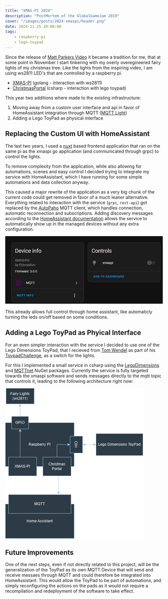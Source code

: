 ```yaml
---
title: "XMAS-PI 2024"
description: "PostMortem of the GlobalGameJam 2019"
cover: "/images/posts/2024-xmaspi/header.png"
date: 2024-11-25 20:00:00
tags:
    - raspberry-pi 
    - lego-toypad
---
```


Since the release of [Matt Parkers Video](https://www.youtube.com/watch?v=TvlpIojusBE) it became a tradition for me, that at some point in November I start tinkering
with my overly overegineered fairy lights of my christmas tree. Like the lights from the inspiring video, I am using ws2811 LED's that are controlled by a raspberry pi.

- [XMAS-PI](https://github.com/EldoranDev/xmaspi) (golang - interaction with ws2811)
- [ChristmasPortal](https://github.com/EldoranDev/ChristmasPortal) (csharp - interaction with lego toypad)

This year two additions where made to the existing infrastructure:

1. Moving away from a custom user interface and api in favor of HomeAssistant integration through MQTT ([MQTT Light](https://www.home-assistant.io/integrations/light.mqtt/))
2. Adding a Lego ToyPad as physical interface

## Replacing the Custom UI with HomeAssistant

The last two years, I used a [nuxt](https://nuxtjs.org/) based frontend application that ran on the same pi as the xmaspi go application (and communicated through grpc) to control the lights.

To remove complexity from the application, while also allowing for automations, scenes and easy control I decided trying to integrate my service with HomeAssistant, which I have running for some simple automations and data collection anyway.

This caused a major rewrite of the application as a very big chunk of the current code could get removed in favor of a much leaner alternative. Everything related to interaction with the service (`grpc`, `rest-api`) got replaced by  the [AutoPaho](https://github.com/eclipse-paho/paho.golang/tree/master/autopaho) MQTT client, which handles connection, automatic reconnection and subscriptions. Adding discovery messages according to the [HomeAssistant documentation](https://www.home-assistant.io/integrations/mqtt/#mqtt-discovery) allows the service to automatically show up in the managed devices without any extra configuration.

![screenshot from homeassistant device overview](images/posts/2024-xmaspi/mqtt-discovery.png)

This already allows full control through home assistant, like automaticly turning the leds on/off based on some conditions.

## Adding a Lego ToyPad as Phyical Interface

For an even simpler interaction with the service I decided to use one of the Lego Dimensions ToyPad, that I recieved from [Tom Wendel](https://github.com/tomwendel) as part of his [ToypadChallenge](https://github.com/Wendelpunkt/ToypadChallenge), as a switch for the lights.

For this I implemented a small service in csharp using the [LegoDimensions](https://www.nuget.org/packages/LegoDimensions) and [MQTTnet](https://www.nuget.org/packages/MQTTnet) NuGet packages. Currently the service is fully targeted towards the xmaspi software and sends messages directly to the mqtt topic that controls it, leading to the following architecture right now:

![structure of the software](images/posts/2024-xmaspi/structure.png)

## Future Improvements

One of the next steps, even if not directly related to this project, will be the generalization of the ToyPad as its own MQTT Device that will send and receive messaes through MQTT and could therefore be integrated into HomeAssistant. This would allow the ToyPad to be part of
automations, and simply reconfiguring the actions on the pads as it would not require a recompilation and redeployment of the software to take effect.
